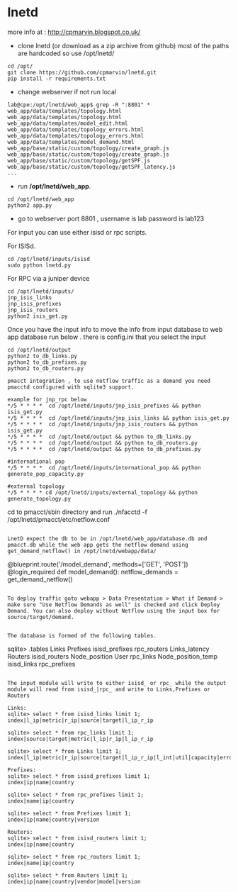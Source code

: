 # lnetd

more info at : http://cpmarvin.blogspot.co.uk/ 
   
- clone lnetd (or download as a zip archive from github) most of the paths are hardcoded so use /opt/lnetd/
```
cd /opt/
git clone https://github.com/cpmarvin/lnetd.git
pip install -r requirements.txt
```

- change webserver if not run local
```
lab@cpe:/opt/lnetd/web_app$ grep -R ":8801" *           
web_app/data/templates/topology.html   
web_app/data/templates/topology.html       
web_app/data/templates/model_edit.html        
web_app/data/templates/topology_errors.html   
web_app/data/templates/topology_errors.html        
web_app/data/templates/model_demand.html        
web_app/base/static/custom/topology/create_graph.js    
web_app/base/static/custom/topology/create_graph.js   
web_app/base/static/custom/topology/getSPF.js
web_app/base/static/custom/topology/getSPF_latency.js
...
``` 
- run **/opt/lnetd/web_app**.
```
cd /opt/lnetd/web_app
python2 app.py
```
- go to webserver port 8801 , username is lab password is lab123

For input you can use either isisd or rpc scripts.

For ISISd.
```
cd /opt/lnetd/inputs/isisd
sudo python lnetd.py
```

For RPC via a juniper device
```
cd /opt/lnetd/inputs/
jnp_isis_links
jnp_isis_prefixes
jnp_isis_routers
python2 isis_get.py
```

Once you have the input info to move the info from input database to web app database run below . there is config.ini that you select the input
```
cd /opt/lnetd/output
python2 to_db_links.py
python2 to_db_prefixes.py
python2 to_db_routers.py

pmacct integration , to use netflow traffic as a demand you need pmacctd configured with sqlite3 support.

example for jnp_rpc below 
*/5 * * * *  cd /opt/lnetd/inputs/jnp_isis_prefixes && python isis_get.py
*/5 * * * *  cd /opt/lnetd/inputs/jnp_isis_links && python isis_get.py
*/5 * * * *  cd /opt/lnetd/inputs/jnp_isis_routers && python isis_get.py
*/5 * * * *  cd /opt/lnetd/output && python to_db_links.py
*/5 * * * *  cd /opt/lnetd/output && python to_db_routers.py
*/5 * * * *  cd /opt/lnetd/output && python to_db_prefixes.py

#international pop
*/5 * * * *  cd /opt/lnetd/inputs/international_pop && python generate_pop_capacity.py

#external topology
*/5 * * * * cd /opt/lnetd/inputs/external_topology && python generate_topology.py

```
cd to pmacct/sbin directory and run 
./nfacctd -f /opt/lnetd/pmacct/etc/netflow.conf
```

LnetD expect the db to be in /opt/lnetd/web_app/database.db and pmacct.db while the web app gets the netflow demand using get_demand_netflow() in /opt/lnetd/webapp/data/ 

```
@blueprint.route('/model_demand', methods=['GET', 'POST'])
@login_required
def model_demand():
    netflow_demands = get_demand_netflow()
```

To deploy traffic goto webapp > Data Presentation > What if Demand > make sure "Use Netflow Demands as well" is checked and click Deploy Demand. You can also deploy without Netflow using the input box for source/target/demand.


The database is formed of the following tables. 
```
sqlite> .tables
Links               Prefixes            isisd_prefixes      rpc_routers
Links_latency       Routers             isisd_routers
Node_position       User                rpc_links
Node_position_temp  isisd_links         rpc_prefixes
```

The input module will write to either isisd_ or rpc_ while the output module will read from isisd_|rpc_ and write to Links,Prefixes or Routers

Links:
sqlite> select * from isisd_links limit 1;
index|l_ip|metric|r_ip|source|target|l_ip_r_ip

sqlite> select * from rpc_links limit 1;
index|source|target|metric|l_ip|r_ip|l_ip_r_ip

sqlite> select * from Links limit 1;
index|l_ip|metric|r_ip|source|target|l_ip_r_ip|l_int|util|capacity|errors

Prefixes:
sqlite> select * from isisd_prefixes limit 1;
index|ip|name|country

sqlite> select * from rpc_prefixes limit 1;
index|name|ip|country

sqlite> select * from Prefixes limit 1;
index|ip|name|country|version

Routers:
sqlite> select * from isisd_routers limit 1;
index|ip|name|country

sqlite> select * from rpc_routers limit 1;
index|name|ip|country

sqlite> select * from Routers limit 1;
index|ip|name|country|vendor|model|version


